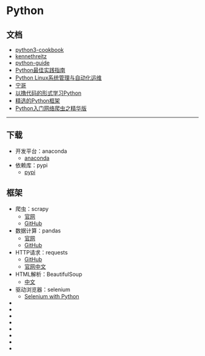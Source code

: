 #   Python

##  文档
-   [python3-cookbook](https://github.com/yidao620c/python3-cookbook)
-   [kennethreitz](https://github.com/kennethreitz)
-   [python-guide](https://github.com/realpython/python-guide)
-   [Python最佳实践指南](https://github.com/Prodesire/Python-Guide-CN)
-   [Python Linux系统管理与自动化运维](https://github.com/lalor/python_for_linux_system_administration)
-   [宁哥](https://github.com/lining0806)
-   [以撸代码的形式学习Python](https://github.com/xianhu/LearnPython)
-   [精选的Python框架](https://github.com/vinta/awesome-python)
-   [Python入门网络爬虫之精华版](https://github.com/lining0806/PythonSpiderNotes)

----

##  下载
-   开发平台：anaconda
    -   [anaconda](https://www.anaconda.com/)
-   依赖库：pypi
    -   [pypi](https://pypi.org/project/selenium/)

##  框架
-   爬虫：scrapy
    -   [官网](https://scrapy.org)
    -   [GitHub](https://github.com/scrapy/scrapy)
-   数据计算：pandas
    -   [官网](http://pandas.pydata.org/)
    -   [GitHub](https://github.com/pandas-dev/pandas)
-   HTTP请求：requests
    -   [GitHub](https://github.com/requests/requests)
    -   [官网中文](http://cn.python-requests.org/zh_CN/latest/)
-   HTML解析：BeautifulSoup
    -   [中文](https://www.crummy.com/software/BeautifulSoup/bs4/doc/index.zh.html)
-   驱动浏览器：selenium
    -   [Selenium with Python](http://selenium-python.readthedocs.io/)
-   []()
-   []()
-   []()
-   []()
-   []()
-   []()
-   []()
-   []()









